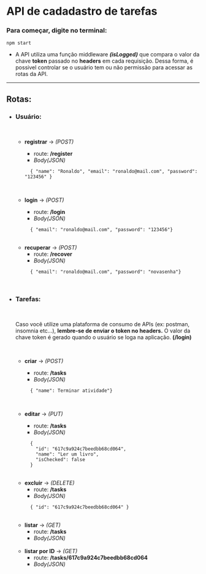 # API de cadadastro de tarefas

### Para começar, digite no terminal:
 ``` 
npm start 
 ```

- A API utiliza uma função middleware ***(isLogged)*** que compara o valor da chave **token** passado no **headers** em cada requisição. Dessa forma, é possivel controlar se o usuário tem ou não permissão para acessar as rotas da API.

---

## **Rotas**:

- ### **Usuário:**

  <br>

  - **registrar** -> *(POST)*
    - route: **/register** 
    - *Body(JSON)*
    ```
      { "name": "Ronaldo", "email": "ronaldo@mail.com", "password": "123456" }
    ``` 

    <br>

  - **login** -> *(POST)*
    - route: **/login**
    - *Body(JSON)*
    ```
      { "email": "ronaldo@mail.com", "password": "123456"}
    ``` 

  <br>

  - **recuperar** -> *(POST)* 
    - route: **/recover** 
    - *Body(JSON)*
    ```
      { "email": "ronaldo@mail.com", "password": "novasenha"}
    ``` 

  <br>

- ### **Tarefas:**

  <br>

  Caso você utilize uma plataforma de consumo de APIs (ex: postman, insomnia etc...), **lembre-se de enviar o token no headers.**
  O valor da chave token é gerado quando o usuário se loga na aplicação. **(/login)**

  <br>

  - **criar** -> *(POST)*
    - route: **/tasks** 
    - *Body(JSON)*
    ```
      { "name": Terminar atividade"}
    ``` 

    <br>

  - **editar** -> *(PUT)*
    - route: **/tasks**
    - *Body(JSON)*
    ```
      { 
        "id": "617c9a924c7beedbb68cd064", 
        "name": "Ler um livro", 
        "isChecked": false
      }
    ``` 

  <br>

  - **excluir** -> *(DELETE)* 
    - route: **/tasks** 
    - *Body(JSON)*
    ```
      { "id": "617c9a924c7beedbb68cd064" }
    ``` 
   
  <br>
 
  - **listar** -> *(GET)* 
    - route: **/tasks** 
    - *Body(JSON)*

  <br>
 
  - **listar por ID** -> *(GET)* 
    - route: **/tasks/617c9a924c7beedbb68cd064** 
    - *Body(JSON)*
    
  <br>
